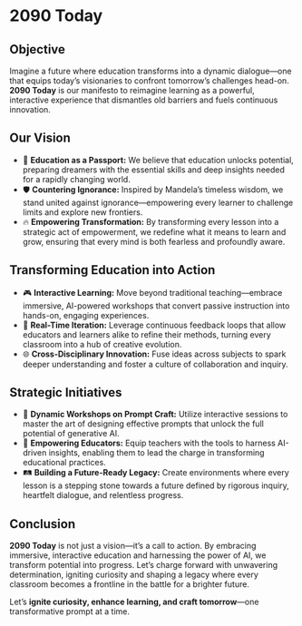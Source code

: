 # **2090 Today**

## **Objective**
Imagine a future where education transforms into a dynamic dialogue—one that equips today’s visionaries to confront tomorrow’s challenges head-on. **2090 Today** is our manifesto to reimagine learning as a powerful, interactive experience that dismantles old barriers and fuels continuous innovation.

## **Our Vision**
- 🚀 **Education as a Passport:** We believe that education unlocks potential, preparing dreamers with the essential skills and deep insights needed for a rapidly changing world.
- 🛡 **Countering Ignorance:** Inspired by Mandela’s timeless wisdom, we stand united against ignorance—empowering every learner to challenge limits and explore new frontiers.
- 🔥 **Empowering Transformation:** By transforming every lesson into a strategic act of empowerment, we redefine what it means to learn and grow, ensuring that every mind is both fearless and profoundly aware.

## **Transforming Education into Action**
- 🎮 **Interactive Learning:** Move beyond traditional teaching—embrace immersive, AI-powered workshops that convert passive instruction into hands-on, engaging experiences.
- 🔄 **Real-Time Iteration:** Leverage continuous feedback loops that allow educators and learners alike to refine their methods, turning every classroom into a hub of creative evolution.
- 🌐 **Cross-Disciplinary Innovation:** Fuse ideas across subjects to spark deeper understanding and foster a culture of collaboration and inquiry.

## **Strategic Initiatives**
- 📌 **Dynamic Workshops on Prompt Craft:** Utilize interactive sessions to master the art of designing effective prompts that unlock the full potential of generative AI.
- 🧭 **Empowering Educators:** Equip teachers with the tools to harness AI-driven insights, enabling them to lead the charge in transforming educational practices.
- 🛤 **Building a Future-Ready Legacy:** Create environments where every lesson is a stepping stone towards a future defined by rigorous inquiry, heartfelt dialogue, and relentless progress.

## **Conclusion**
**2090 Today** is not just a vision—it’s a call to action. By embracing immersive, interactive education and harnessing the power of AI, we transform potential into progress. Let’s charge forward with unwavering determination, igniting curiosity and shaping a legacy where every classroom becomes a frontline in the battle for a brighter future.

Let’s **ignite curiosity, enhance learning, and craft tomorrow**—one transformative prompt at a time.
